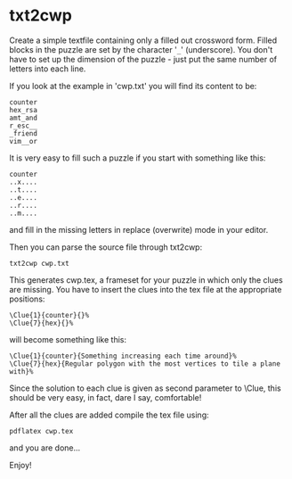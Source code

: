 txt2cwp
=======

Create a simple textfile containing only a filled out crossword form.
Filled blocks in the puzzle are set by the character '`_`' (underscore).
You don't have to set up the dimension of the puzzle - just put the same
number of letters into each line.

If you look at the example in 'cwp.txt' you will find its content to be:

    counter
    hex_rsa
    amt_and
    r_esc__
    _friend
    vim__or

It is very easy to fill such a puzzle if you start with something like this:

    counter
    ..x....
    ..t....
    ..e....
    ..r....
    ..m....

and fill in the missing letters in replace (overwrite) mode in your editor.

Then you can parse the source file through txt2cwp:

`txt2cwp cwp.txt`

This generates cwp.tex, a frameset for your puzzle in which only the clues are missing.
You have to insert the clues into the tex file at the appropriate positions:

    \Clue{1}{counter}{}%
    \Clue{7}{hex}{}%

will become something like this:

    \Clue{1}{counter}{Something increasing each time around}%
    \Clue{7}{hex}{Regular polygon with the most vertices to tile a plane with}%

Since the solution to each clue is given as second parameter to \Clue,
this should be very easy, in fact, dare I say, comfortable!

After all the clues are added compile the tex file using:

    pdflatex cwp.tex

and you are done...

Enjoy!
